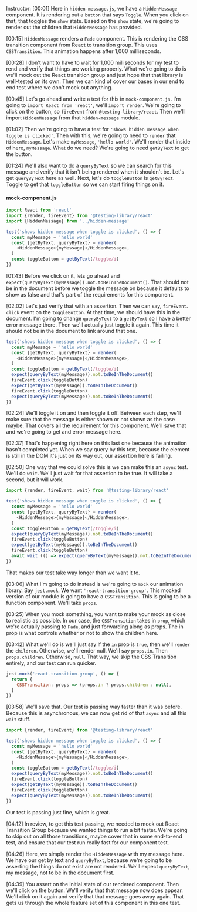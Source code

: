 Instructor: [00:01] Here in `hidden-message.js`, we have a `HiddenMessage` component. It is rendering out a `button` that says `Toggle`. When you click on that, that toggles the `show` state. Based on the `show` state, we're going to render out the children that `HiddenMessage` has provided.

[00:15] `HiddenMessage` renders a `Fade` component. This is rendering the CSS transition component from React to transition group. This uses `CSSTransition`. This animation happens after 1,000 milliseconds.

[00:28] I don't want to have to wait for 1,000 milliseconds for my test to rend and verify that things are working properly. What we're going to do is we'll mock out the React transition group and just hope that that library is well-tested on its own. Then we can kind of cover our bases in our end to end test where we don't mock out anything.

[00:45] Let's go ahead and write a test for this in `mock-component.js`. I'm going to `import React from 'react'`, we'll `import render`. We're going to click on the button, so `fireEvent` from `@testing-library/react`. Then we'll import `HiddenMessage` from that `hidden-message` module.

[01:02] Then we're going to have a test for `'shows hidden message when toggle is clicked'`. Then with this, we're going to need to `render` that `HiddenMessage`. Let's make `myMessage`, `'hello world'`. We'll render that inside of here, `myMessage`. What do we need? We're going to need `getByText` to get the button.

[01:24] We'll also want to do a `queryByText` so we can search for this message and verify that it isn't being rendered when it shouldn't be. Let's get `queryByText` here as well. Next, let's do `toggleButton` is `getByText`. Toggle to get that `toggleButton` so we can start firing things on it.

#### mock-component.js
```js
import React from 'react'
import {render, fireEvent} from '@testing-library/react'
import {HiddenMessage} from '../hidden-message'

test('shows hidden message when toggle is clicked', () => {
  const myMessage = 'hello world'
  const {getByText, queryByText} = render(
    <HiddenMessage>{myMessage}</HiddenMessage>,
  )
  const toggleButton = getByText(/toggle/i)
})
```

[01:43] Before we click on it, lets go ahead and `expect(queryByText(myMessage)).not.toBeInTheDocument()`. That should not be in the document before we toggle the message on because it defaults to show as false and that's part of the requirements for this component.

[02:02] Let's just verify that with an assertion. Then we can say, `fireEvent`. `click` event on the `toggleButton`. At that time, we should have this in the document. I'm going to change `queryByText` to a `getByText` so I have a better error message there. Then we'll actually just toggle it again. This time it should not be in the document to link around that one.

```js
test('shows hidden message when toggle is clicked', () => {
  const myMessage = 'hello world'
  const {getByText, queryByText} = render(
    <HiddenMessage>{myMessage}</HiddenMessage>,
  )
  const toggleButton = getByText(/toggle/i)
  expect(queryByText(myMessage)).not.toBeInTheDocument()
  fireEvent.click(toggleButton)
  expect(getByText(myMessage)).toBeInTheDocument()
  fireEvent.click(toggleButton)
  expect(queryByText(myMessage)).not.toBeInTheDocument()
})
```

[02:24] We'll toggle it on and then toggle it off. Between each step, we'll make sure that the message is either shown or not shown as the case maybe. That covers all the requirement for this component. We'll save that and we're going to get and error message here.

[02:37] That's happening right here on this last one because the animation hasn't completed yet. When we say query by this text, because the element is still in the DOM it's just on its way out, our assertion here is failing.

[02:50] One way that we could solve this is we can make this an `async` test. We'll do `wait`. We'll just wait for that assertion to be true. It will take a second, but it will work. 

```js
import {render, fireEvent, wait} from '@testing-library/react'

test('shows hidden message when toggle is clicked', () => {
  const myMessage = 'hello world'
  const {getByText, queryByText} = render(
    <HiddenMessage>{myMessage}</HiddenMessage>,
  )
  const toggleButton = getByText(/toggle/i)
  expect(queryByText(myMessage)).not.toBeInTheDocument()
  fireEvent.click(toggleButton)
  expect(getByText(myMessage)).toBeInTheDocument()
  fireEvent.click(toggleButton)
  await wait (() => expect(queryByText(myMessage)).not.toBeInTheDocument())
})
```

That makes our test take way longer than we want it to.

[03:06] What I'm going to do instead is we're going to `mock` our animation library. Say `jest.mock`. We want `'react-transition-group'`. This mocked version of our module is going to have a `CSSTransition`. This is going to be a function component. We'll take `props`.

[03:25] When you mock something, you want to make your mock as close to realistic as possible. In our case, the `CSSTransition` takes in `prop`, which we're actually passing to `Fade`, and just forwarding along as props. The in prop is what controls whether or not to show the children here.

[03:42] What we'll do is we'll just say if the `in` prop is `true`, then we'll `render` the `children`. Otherwise, we'll render null. We'll say `props.in`. Then `props.children`. Otherwise, `null`. That way, we skip the CSS Transition entirely, and our test can run quicker.

```js
jest.mock('react-transition-group', () => {
  return {
    CSSTransition: props => (props.in ? props.children : null),
  }
})
```

[03:58] We'll save that. Our test is passing way faster than it was before. Because this is asynchronous, we can now get rid of that `async` and all this `wait` stuff. 

```js
import {render, fireEvent} from '@testing-library/react'

test('shows hidden message when toggle is clicked', () => {
  const myMessage = 'hello world'
  const {getByText, queryByText} = render(
    <HiddenMessage>{myMessage}</HiddenMessage>,
  )
  const toggleButton = getByText(/toggle/i)
  expect(queryByText(myMessage)).not.toBeInTheDocument()
  fireEvent.click(toggleButton)
  expect(getByText(myMessage)).toBeInTheDocument()
  fireEvent.click(toggleButton)
  expect(queryByText(myMessage)).not.toBeInTheDocument()
})
```

Our test is passing just fine, which is great.

[04:12] In review, to get this test passing, we needed to mock out React Transition Group because we wanted things to run a bit faster. We're going to skip out on all those transitions, maybe cover that in some end-to-end test, and ensure that our test run really fast for our component test.

[04:26] Here, we simply render the `HiddenMessage` with my message here. We have our get by text and `queryByText`, because we're going to be asserting the things do not exist are not rendered. We'll expect `queryByText`, my message, not to be in the document first.

[04:39] You assert on the initial state of our rendered component. Then we'll click on the button. We'll verify that that message now does appear. We'll click on it again and verify that that message goes away again. That gets us through the whole feature set of this component in this one test.
